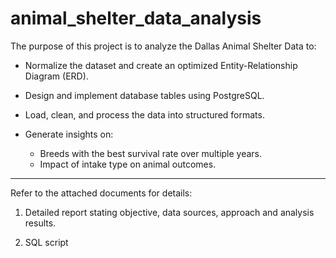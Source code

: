 # animal_shelter_data_analysis

The purpose of this project is to analyze the Dallas Animal Shelter Data to:

  -	Normalize the dataset and create an optimized Entity-Relationship Diagram (ERD).
  
  -	Design and implement database tables using PostgreSQL.
  
  -	Load, clean, and process the data into structured formats.
  
  -	Generate insights on:
  
     - Breeds with the best survival rate over multiple years.
     - Impact of intake type on animal outcomes.

---
Refer to the attached documents for details:

  1.  Detailed report stating objective, data sources, approach and analysis results.
  
  2.  SQL script
